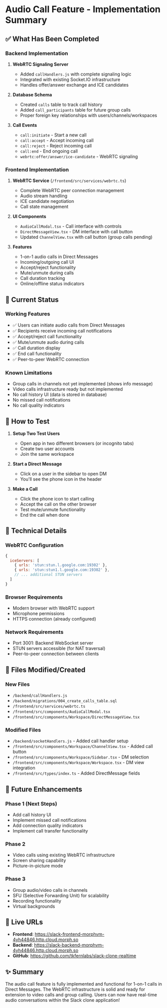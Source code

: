 # Audio Call Feature - Implementation Summary

## ✅ What Has Been Completed

### Backend Implementation
1. **WebRTC Signaling Server**
   - Added `callHandlers.js` with complete signaling logic
   - Integrated with existing Socket.IO infrastructure
   - Handles offer/answer exchange and ICE candidates

2. **Database Schema**
   - Created `calls` table to track call history
   - Added `call_participants` table for future group calls
   - Proper foreign key relationships with users/channels/workspaces

3. **Call Events**
   - `call:initiate` - Start a new call
   - `call:accept` - Accept incoming call
   - `call:reject` - Reject incoming call
   - `call:end` - End ongoing call
   - `webrtc:offer/answer/ice-candidate` - WebRTC signaling

### Frontend Implementation
1. **WebRTC Service** (`/frontend/src/services/webrtc.ts`)
   - Complete WebRTC peer connection management
   - Audio stream handling
   - ICE candidate negotiation
   - Call state management

2. **UI Components**
   - `AudioCallModal.tsx` - Call interface with controls
   - `DirectMessageView.tsx` - DM interface with call button
   - Updated `ChannelView.tsx` with call button (group calls pending)

3. **Features**
   - 1-on-1 audio calls in Direct Messages
   - Incoming/outgoing call UI
   - Accept/reject functionality
   - Mute/unmute during calls
   - Call duration tracking
   - Online/offline status indicators

## 📍 Current Status

### Working Features
- ✅ Users can initiate audio calls from Direct Messages
- ✅ Recipients receive incoming call notifications
- ✅ Accept/reject call functionality
- ✅ Mute/unmute audio during calls
- ✅ Call duration display
- ✅ End call functionality
- ✅ Peer-to-peer WebRTC connection

### Known Limitations
- Group calls in channels not yet implemented (shows info message)
- Video calls infrastructure ready but not implemented
- No call history UI (data is stored in database)
- No missed call notifications
- No call quality indicators

## 🧪 How to Test

1. **Setup Two Test Users**
   - Open app in two different browsers (or incognito tabs)
   - Create two user accounts
   - Join the same workspace

2. **Start a Direct Message**
   - Click on a user in the sidebar to open DM
   - You'll see the phone icon in the header

3. **Make a Call**
   - Click the phone icon to start calling
   - Accept the call on the other browser
   - Test mute/unmute functionality
   - End the call when done

## 🔧 Technical Details

### WebRTC Configuration
```javascript
{
  iceServers: [
    { urls: 'stun:stun.l.google.com:19302' },
    { urls: 'stun:stun1.l.google.com:19302' },
    // ... additional STUN servers
  ]
}
```

### Browser Requirements
- Modern browser with WebRTC support
- Microphone permissions
- HTTPS connection (already configured)

### Network Requirements
- Port 3001: Backend WebSocket server
- STUN servers accessible (for NAT traversal)
- Peer-to-peer connection between clients

## 📝 Files Modified/Created

### New Files
- `/backend/callHandlers.js`
- `/backend/migrations/004_create_calls_table.sql`
- `/frontend/src/services/webrtc.ts`
- `/frontend/src/components/AudioCallModal.tsx`
- `/frontend/src/components/Workspace/DirectMessageView.tsx`

### Modified Files
- `/backend/socketHandlers.js` - Added call handler setup
- `/frontend/src/components/Workspace/ChannelView.tsx` - Added call button
- `/frontend/src/components/Workspace/Sidebar.tsx` - DM selection
- `/frontend/src/components/Workspace/Workspace.tsx` - DM view integration
- `/frontend/src/types/index.ts` - Added DirectMessage fields

## 🚀 Future Enhancements

### Phase 1 (Next Steps)
- Add call history UI
- Implement missed call notifications
- Add connection quality indicators
- Implement call transfer functionality

### Phase 2
- Video calls using existing WebRTC infrastructure
- Screen sharing capability
- Picture-in-picture mode

### Phase 3
- Group audio/video calls in channels
- SFU (Selective Forwarding Unit) for scalability
- Recording functionality
- Virtual backgrounds

## 🔗 Live URLs
- **Frontend**: https://slack-frontend-morphvm-4yh44846.http.cloud.morph.so
- **Backend**: https://slack-backend-morphvm-4yh44846.http.cloud.morph.so
- **GitHub**: https://github.com/tkfernlabs/slack-clone-realtime

## ✨ Summary
The audio call feature is fully implemented and functional for 1-on-1 calls in Direct Messages. The WebRTC infrastructure is solid and ready for extension to video calls and group calling. Users can now have real-time audio conversations within the Slack clone application!
